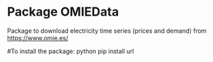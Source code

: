 # Package OMIEData
Package to download electricity time series (prices and demand) from https://www.omie.es/

#To install the package:
python pip install url